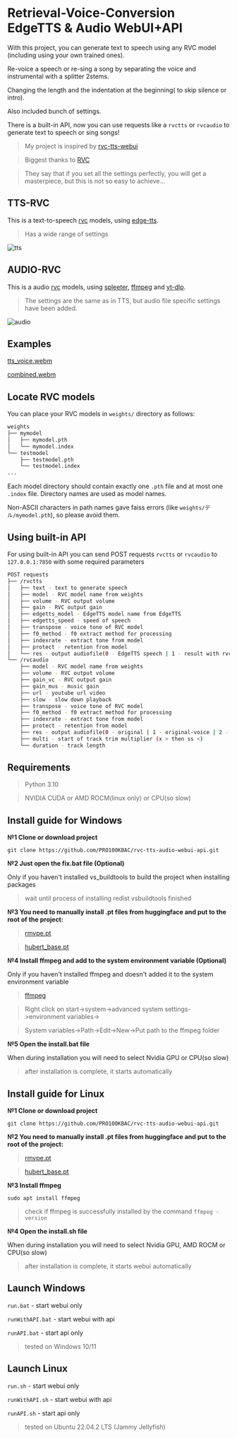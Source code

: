 # Retrieval-Voice-Conversion EdgeTTS & Audio WebUI+API

With this project, you can generate text to speech using any RVC model (including using your own trained ones). 

Re-voice a speech or re-sing a song by separating the voice and instrumental with a splitter 2stems. 

Changing the length and the indentation at the beginning( to skip silence or intro). 

Also included bunch of settings.

There is a built-in API, now you can use requests like a `rvctts` or `rvcaudio` to generate text to speech or sing songs!

>My project is inspired by [rvc-tts-webui](https://github.com/litagin02/rvc-tts-webui)

>Biggest thanks to [RVC](https://github.com/RVC-Project/Retrieval-based-Voice-Conversion-WebUI)

>They say that if you set all the settings perfectly, you will get a masterpiece, but this is not so easy to achieve...

## TTS-RVC

This is a text-to-speech [rvc](https://github.com/RVC-Project/Retrieval-based-Voice-Conversion-WebUI) models, using [edge-tts](https://github.com/rany2/edge-tts).

>Has a wide range of settings

![tts](https://github.com/PRO100KBAC/rvc-tts-audio-webui-api/assets/98932626/3e4dbffe-a7aa-4dfb-91dd-9f77cde607a1)

## AUDIO-RVC

This is a audio [rvc](https://github.com/RVC-Project/Retrieval-based-Voice-Conversion-WebUI) models, using [spleeter](https://github.com/deezer/spleeter), [ffmpeg](https://www.gyan.dev/ffmpeg/builds/) and [yt-dlp](https://github.com/yt-dlp/yt-dlp).

>The settings are the same as in TTS, but audio file specific settings have been added.

![audio](https://github.com/PRO100KBAC/rvc-tts-audio-webui-api/assets/98932626/3c93be52-44f5-4ae6-bc97-b28a5612c351)

## Examples

[tts_voice.webm](https://github.com/PRO100KBAC/rvc-tts-audio-webui-api/assets/98932626/858c4b77-1486-415d-92ba-28016db3ea50)

[combined.webm](https://github.com/PRO100KBAC/rvc-tts-audio-webui-api/assets/98932626/1e2bed14-6e14-45ba-a864-a57a45612623)

## Locate RVC models

You can place your RVC models in `weights/` directory as follows:

```bash
weights
├── mymodel
│   ├── mymodel.pth
│   └── mymodel.index
└── testmodel
    ├── testmodel.pth
    └── testmodel.index
...
```

Each model directory should contain exactly one `.pth` file and at most one `.index` file. Directory names are used as model names.

Non-ASCII characters in path names gave faiss errors (like `weights/デル/mymodel.pth`), so please avoid them.

## Using built-in API

For using built-in API you can send POST requests `rvctts` or `rvcaudio` to `127.0.0.1:7850` with some required parameters
```bash
POST requests
├── /rvctts
│   ├── text - text to generate speech
│   ├── model - RVC model name from weights
│   ├── volume - RVC output volume
│   ├── gain - RVC output gain
│   ├── edgetts_model - EdgeTTS model name from EdgeTTS
│   ├── edgetts_speed - speed of speech
│   ├── transpose - voice tone of RVC model
│   ├── f0_method - f0 extract method for processing
│   ├── indexrate - extract tone from model
│   ├── protect - retention from model
│   └── res - output audiofile(0 - EdgeTTS speech | 1 - result with rvc processing)
└── /rvcaudio
    ├── model - RVC model name from weights
    ├── volume - RVC output volume
    ├── gain_vc - RVC output gain
    ├── gain_mus - music gain
    ├── url - youtube url video
    ├── slow - slow down playback
    ├── transpose - voice tone of RVC model
    ├── f0_method - f0 extract method for processing
    ├── indexrate - extract tone from model
    ├── protect - retention from model
    ├── res - output audiofile(0 - original | 1 - original-voice | 2 - original-music | 3 - rvc-voice | 4 - result with rvc processing and music)
    ├── multi - start of track trim multiplier (x > then ss <)
    └── duration - track length
```

## Requirements

>Python 3.10

>NVIDIA CUDA or AMD ROCM(linux only) or CPU(so slow)

## Install guide for Windows

**№1 Clone or download project**

`git clone https://github.com/PRO100KBAC/rvc-tts-audio-webui-api.git`

**№2 Just open the fix.bat file (Optional)**

Only if you haven't installed vs_buildtools to build the project when installing packages

>wait until process of installing redist vsbuildtools finished

**№3 You need to manually install .pt files from huggingface and put to the root of the project:**

>[rmvpe.pt](https://huggingface.co/lj1995/VoiceConversionWebUI/resolve/main/rmvpe.pt?download=true)

>[hubert_base.pt](https://huggingface.co/lj1995/VoiceConversionWebUI/resolve/main/hubert_base.pt?download=true)

**№4 Install ffmpeg and add to the system environment variable (Optional)**

Only if you haven't installed ffmpeg and doesn't added it to the system environment variable

>[ffmpeg](https://www.gyan.dev/ffmpeg/builds/ffmpeg-release-full.7z)

>Right click on start->system->advanced system settings->environment variables->

>System variables->Path->Edit->New->Put path to the ffmpeg folder

**№5 Open the install.bat file**

When during installation you will need to select Nvidia GPU or CPU(so slow)

>after installation is complete, it starts automatically

## Install guide for Linux

**№1 Clone or download project**

`git clone https://github.com/PRO100KBAC/rvc-tts-audio-webui-api.git`

**№2 You need to manually install .pt files from huggingface and put to the root of the project:**

>[rmvpe.pt](https://huggingface.co/lj1995/VoiceConversionWebUI/resolve/main/rmvpe.pt?download=true)

>[hubert_base.pt](https://huggingface.co/lj1995/VoiceConversionWebUI/resolve/main/hubert_base.pt?download=true)

**№3 Install ffmpeg**

`sudo apt install ffmpeg`

>check if ffmpeg is successfully installed by the command `ffmpeg -version`

**№4 Open the install.sh file**

When during installation you will need to select Nvidia GPU, AMD ROCM or CPU(so slow)

>after installation is complete, it starts webui automatically

## Launch Windows

`run.bat` - start webui only

`runWithAPI.bat` - start webui with api

`runAPI.bat` - start api only

>tested on Windows 10/11

## Launch Linux

`run.sh` - start webui only

`runWithAPI.sh` - start webui with api

`runAPI.sh` - start api only

>tested on Ubuntu 22.04.2 LTS (Jammy Jellyfish)
